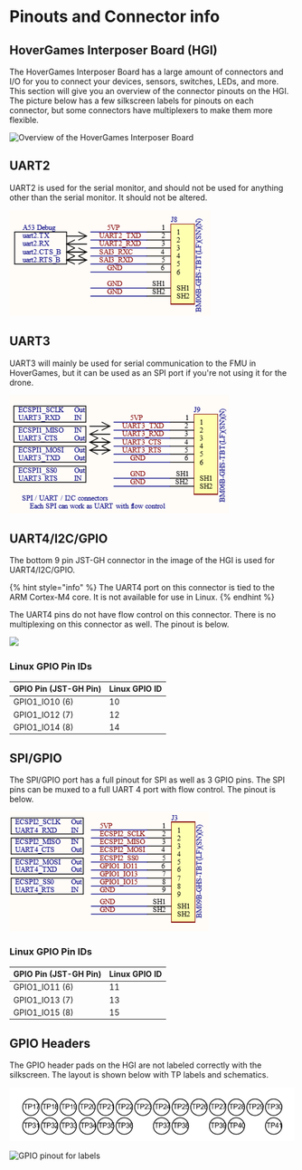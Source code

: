 # Pinouts and Connector info

## HoverGames Interposer Board (HGI)

The HoverGames Interposer Board has a large amount of connectors and I/O for you to connect your devices, sensors, switches, LEDs, and more. This section will give you an overview of the connector pinouts on the HGI. The picture below has a few silkscreen labels for pinouts on each connector, but some connectors have multiplexers to make them more flexible.

![Overview of the HoverGames Interposer Board](<../.gitbook/assets/image (28).png>)

## UART2

UART2 is used for the serial monitor, and should not be used for anything other than the serial monitor. It should not be altered.

![](<../.gitbook/assets/image (22).png>)

## UART3

UART3 will mainly be used for serial communication to the FMU in HoverGames, but it can be used as an SPI port if you're not using it for the drone.

![](<../.gitbook/assets/image (23).png>)

## UART4/I2C/GPIO

The bottom 9 pin JST-GH connector in the image of the HGI is used for UART4/I2C/GPIO.&#x20;

{% hint style="info" %}
The UART4 port on this connector is tied to the ARM Cortex-M4 core. It is not available for use in Linux.
{% endhint %}

The UART4 pins do not have flow control on this connector. There is no multiplexing on this connector as well. The pinout is below.

![](<../.gitbook/assets/image (46).png>)

### Linux GPIO Pin IDs

| GPIO Pin (JST-GH Pin) | Linux GPIO ID |
| --------------------- | ------------- |
| GPIO1\_IO10 (6)       | 10            |
| GPIO1\_IO12 (7)       | 12            |
| GPIO1\_IO14 (8)       | 14            |

## SPI/GPIO

The SPI/GPIO port has a full pinout for SPI as well as 3 GPIO pins. The SPI pins can be muxed to a full UART 4 port with flow control. The pinout is below.

![](<../.gitbook/assets/image (24).png>)

### Linux GPIO Pin IDs

| GPIO Pin (JST-GH Pin) | Linux GPIO ID |
| --------------------- | ------------- |
| GPIO1\_IO11 (6)       | 11            |
| GPIO1\_IO13 (7)       | 13            |
| GPIO1\_IO15 (8)       | 15            |

## GPIO Headers

The GPIO header pads on the HGI are not labeled correctly with the silkscreen. The layout is shown below with TP labels and schematics.

![GPIO Pin Labels](<../.gitbook/assets/image (25).png>)

![GPIO pinout for labels](<../.gitbook/assets/image (26).png>)
